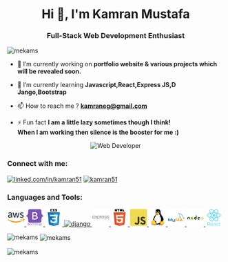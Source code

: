 <h1 align="center">Hi 👋, I'm Kamran Mustafa</h1>
<h3 align="center">Full-Stack Web Development Enthusiast</h3>

<p align="left"> <img src="https://komarev.com/ghpvc/?username=mekams&label=Profile%20views&color=0e75b6&style=flat" alt="mekams" /> </p>

- 🔭 I’m currently working on **portfolio website & various projects which will be revealed soon.**

- 🌱 I’m currently learning **Javascript,React,Express JS,D Jango,Bootstrap**

- 📫 How to reach me ? **kamraneg@gmail.com**

- ⚡ Fun fact **I am a little lazy sometimes though I think!</br>When I am working then silence is the booster for me :)**

<p align="center"><img src="https://github.com/mekams/Linux-Cmd/blob/868f7adad4c9a1b0c5a987eb2300a75062a815b8/Images/Full%20stack%20web%20developer.gif?raw=true" alt="Web Developer"></p>

<h3 align="left">Connect with me:</h3>
<p align="left">
  <a href="https://linkedin.com/in/kamran51" target= "_blank "><img align="center" src="https://raw.githubusercontent.com/rahuldkjain/github-profile-readme-generator/master/src/images/icons/Social/linked-in-alt.svg" alt="linked.com/in/kamran51" height="30" width="40" /></a>
<a href="https://fb.com/kamran51" target="_blank"><img align="center" src="https://raw.githubusercontent.com/rahuldkjain/github-profile-readme-generator/master/src/images/icons/Social/facebook.svg" alt="kamran51" height="30" width="40" /></a>
</p>

<h3 align="left">Languages and Tools:</h3>
<p align="left"> <a href="https://aws.amazon.com" target="_blank" rel="noreferrer"> <img src="https://raw.githubusercontent.com/devicons/devicon/master/icons/amazonwebservices/amazonwebservices-original-wordmark.svg" alt="aws" width="40" height="40"/> </a> <a href="https://getbootstrap.com" target="_blank" rel="noreferrer"> <img src="https://raw.githubusercontent.com/devicons/devicon/master/icons/bootstrap/bootstrap-plain-wordmark.svg" alt="bootstrap" width="40" height="40"/> </a> <a href="https://www.w3schools.com/css/" target="_blank" rel="noreferrer"> <img src="https://raw.githubusercontent.com/devicons/devicon/master/icons/css3/css3-original-wordmark.svg" alt="css3" width="40" height="40"/> </a> <a href="https://www.djangoproject.com/" target="_blank" rel="noreferrer"> <img src="https://cdn.worldvectorlogo.com/logos/django.svg" alt="django" width="40" height="40"/> </a> <a href="https://expressjs.com" target="_blank" rel="noreferrer"> <img src="https://raw.githubusercontent.com/devicons/devicon/master/icons/express/express-original-wordmark.svg" alt="express" width="40" height="40"/> </a> <a href="https://www.w3.org/html/" target="_blank" rel="noreferrer"> <img src="https://raw.githubusercontent.com/devicons/devicon/master/icons/html5/html5-original-wordmark.svg" alt="html5" width="40" height="40"/> </a> <a href="https://developer.mozilla.org/en-US/docs/Web/JavaScript" target="_blank" rel="noreferrer"> <img src="https://raw.githubusercontent.com/devicons/devicon/master/icons/javascript/javascript-original.svg" alt="javascript" width="40" height="40"/> </a> <a href="https://www.linux.org/" target="_blank" rel="noreferrer"> <img src="https://raw.githubusercontent.com/devicons/devicon/master/icons/linux/linux-original.svg" alt="linux" width="40" height="40"/> </a> <a href="https://www.mysql.com/" target="_blank" rel="noreferrer"> <img src="https://raw.githubusercontent.com/devicons/devicon/master/icons/mysql/mysql-original-wordmark.svg" alt="mysql" width="40" height="40"/> </a> <a href="https://nodejs.org" target="_blank" rel="noreferrer"> <img src="https://raw.githubusercontent.com/devicons/devicon/master/icons/nodejs/nodejs-original-wordmark.svg" alt="nodejs" width="40" height="40"/> </a> <a href="https://reactjs.org/" target="_blank" rel="noreferrer"> <img src="https://raw.githubusercontent.com/devicons/devicon/master/icons/react/react-original-wordmark.svg" alt="react" width="40" height="40"/> </a> </p>
<p><img align="left" src="https://github-readme-stats.vercel.app/api/top-langs?username=mekams&show_icons=true&locale=en&layout=compact" alt="mekams" /></p>

<p>&nbsp;<img align="center" src="https://github-readme-stats.vercel.app/api?username=mekams&show_icons=true&locale=en" alt="mekams" /></p>

<p><img align="center" src="https://github-readme-streak-stats.herokuapp.com/?user=mekams&" alt="mekams" /></p>
